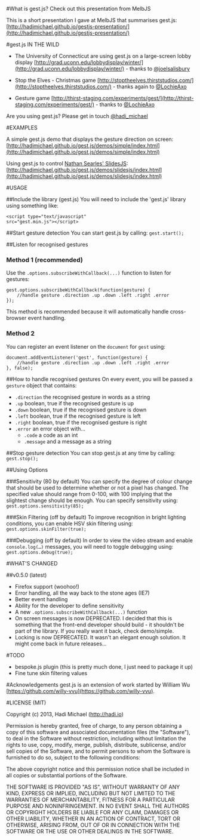 #What is gest.js? Check out this presentation from MelbJS

This is a short presentation I gave at MelbJS that summarises gest.js: [http://hadimichael.github.io/gestjs-presentation/](http://hadimichael.github.io/gestjs-presentation/)

#gest.js IN THE WILD

- The University of Connecticut are using gest.js on a large-screen lobby display [http://grad.uconn.edu/lobbydisplay/winter/](http://grad.uconn.edu/lobbydisplay/winter/) - thanks to [@joelsalisbury](http://twitter.com/joelsalisbury)

- Stop the Elves - Christmas game [http://stoptheelves.thirststudios.com/](http://stoptheelves.thirststudios.com/) - thanks again to [@LochieAxo](http://twitter.com/LochieAxo)

- Gesture game [http://thirst-staging.com/experiments/gest/](http://thirst-staging.com/experiments/gest/) - thanks to [@LochieAxo](http://twitter.com/LochieAxo)

Are you using gest.js? Please get in touch [@hadi_michael](http://twitter.com/hadi_michael)

#EXAMPLES

A simple gest.js demo that displays the gesture direction on screen: [http://hadimichael.github.io/gest.js/demos/simple/index.html](http://hadimichael.github.io/gest.js/demos/simple/index.html)

Using gest.js to control [Nathan Searles' SlidesJS](http://www.slidesjs.com/): [http://hadimichael.github.io/gest.js/demos/slidesjs/index.html](http://hadimichael.github.io/gest.js/demos/slidesjs/index.html)

#USAGE

##Include the library (gest.js)
You will need to include the 'gest.js' library using something like:

<code>&lt;script type="text/javascript" src="gest.min.js"&gt;&lt;/script&gt;</code>

##Start gesture detection
You can start gest.js by calling:
<code>gest.start();</code>

##Listen for recognised gestures

### Method 1 (recommended)
Use the <code>.options.subscribeWithCallback(...)</code> function to listen for gestures:
<pre><code>gest.options.subscribeWithCallback(function(gesture) {
	//handle gesture .direction .up .down .left .right .error
});
</code></pre>
This method is recommended because it will automatically handle cross-browser event handling.

### Method 2
You can register an event listener on the <code>document</code> for <code>gest</code> using:
<pre><code>document.addEventListener('gest', function(gesture) {
	//handle gesture .direction .up .down .left .right .error
}, false);
</code></pre>

##How to handle recognised gestures
On every event, you will be passed a <code>gesture</code> object that contains:

- <code>.direction</code> the recognised gesture in words as a string
- <code>.up</code> boolean, true if the recognised gesture is up
- <code>.down</code> boolean, true if the recognised gesture is down
- <code>.left</code> boolean, true if the recognised gesture is left
- <code>.right</code> boolean, true if the recognised gesture is right
- <code>.error</code> an error object with...
	- <code>.code</code> a code as an int
	- <code>.message</code> and a message as a string

##Stop gesture detection
You can stop gest.js at any time by calling:
<code>gest.stop();</code>

##Using Options

###Sensitivity (80 by default)
You can specify the degree of colour change that should be used to determine whether or not a pixel has changed. The specified value should range from 0-100, with 100 implying that the slightest change should be enough. You can specify sensitivity using: <code>gest.options.sensitivity(85);</code>

###Skin Filtering (off by default)
To improve recognition in bright lighting conditions, you can enable HSV skin filtering using: <code>gest.options.skinFilter(true);</code>

###Debugging (off by default)
In order to view the video stream and enable <code>console.log(…)</code> messages, you will need to toggle debugging using: <code>gest.options.debug(true);</code>

#WHAT'S CHANGED

##v0.5.0 (latest)

- Firefox support (woohoo!)
- Error handling, all the way back to the stone ages (IE7)
- Better event handling
- Ability for the developer to define sensitivity
- A new <code>.options.subscribeWithCallback(...)</code> function
- On screen messages is now DEPRECATED. I decided that this is something that the front-end developer should build - it shouldn't be part of the library. If you really want it back, check demo/simple.
- Locking is now DEPRECATED. It wasn't an elegant enough solution. It might come back in future releases...

#TODO
- bespoke.js plugin (this is pretty much done, I just need to package it up)
- Fine tune skin filtering values

#Acknowledgements
gest.js is an extension of work started by William Wu [https://github.com/willy-vvu](https://github.com/willy-vvu).

#LICENSE (MIT)

Copyright (c) 2013, Hadi Michael (http://hadi.io)

Permission is hereby granted, free of charge, to any person obtaining a copy
of this software and associated documentation files (the "Software"), to deal
in the Software without restriction, including without limitation the rights
to use, copy, modify, merge, publish, distribute, sublicense, and/or sell
copies of the Software, and to permit persons to whom the Software is
furnished to do so, subject to the following conditions:

The above copyright notice and this permission notice shall be included in
all copies or substantial portions of the Software.

THE SOFTWARE IS PROVIDED "AS IS", WITHOUT WARRANTY OF ANY KIND, EXPRESS OR
IMPLIED, INCLUDING BUT NOT LIMITED TO THE WARRANTIES OF MERCHANTABILITY,
FITNESS FOR A PARTICULAR PURPOSE AND NONINFRINGEMENT. IN NO EVENT SHALL THE
AUTHORS OR COPYRIGHT HOLDERS BE LIABLE FOR ANY CLAIM, DAMAGES OR OTHER
LIABILITY, WHETHER IN AN ACTION OF CONTRACT, TORT OR OTHERWISE, ARISING FROM,
OUT OF OR IN CONNECTION WITH THE SOFTWARE OR THE USE OR OTHER DEALINGS IN
THE SOFTWARE.